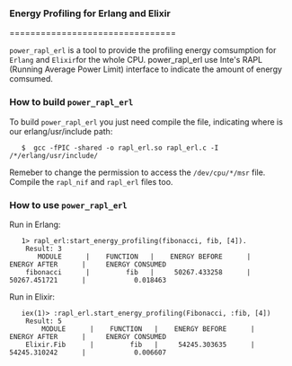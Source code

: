 ### Energy Profiling for Erlang and Elixir

================================

`power_rapl_erl` is a tool to provide the profiling energy comsumption for `Erlang` and `Elixir`for the whole CPU. power_rapl_erl use Inte's RAPL (Running Average Power Limit) interface to indicate the amount of energy comsumed.


### How to build `power_rapl_erl`
 
 To build `power_rapl_erl` you just need compile the file, indicating where is our erlang/usr/include path:
 
 
       $  gcc -fPIC -shared -o rapl_erl.so rapl_erl.c -I /*/erlang/usr/include/
   


 Remeber to change the permission to access the  `/dev/cpu/*/msr` file. Compile the `rapl_nif` and `rapl_erl` files too.


### How to use `power_rapl_erl`

 
 Run in Erlang:
 
       1> rapl_erl:start_energy_profiling(fibonacci, fib, [4]).
        Result: 3
           MODULE      |    FUNCTION   |    ENERGY BEFORE      |     ENERGY AFTER      |     ENERGY CONSUMED
        fibonacci      |         fib   |     50267.433258      |     50267.451721      |            0.018463
   


 Run in Elixir:
 
 
       iex(1)> :rapl_erl.start_energy_profiling(Fibonacci, :fib, [4])
        Result: 5
            MODULE      |    FUNCTION   |    ENERGY BEFORE      |     ENERGY AFTER      |     ENERGY CONSUMED
        Elixir.Fib      |         fib   |     54245.303635      |     54245.310242      |            0.006607  
   


